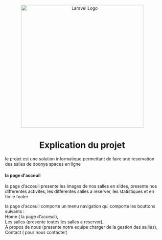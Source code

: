 <p align="center"><a href="https://laravel.com" target="_blank"><img src="https://images.squarespace-cdn.com/content/v1/67474e33cd4a1b3a64751f7b/9daef107-ca70-49e3-8eeb-461d9cd06504/doonya-logo.png?format=1500w" width="400" alt="Laravel Logo"></a></p>

<h1 align="center">Explication du projet</h1>
<p>le projet est une solution informatique permettant de faire une reservation des salles de doonya spaces en ligne</p>
<h4>la page d'acceuil</h4>
<p>la page d'acceuil presente les images de nos salles en slides, presente nos differentes activites, les differentes salles a reserver, les statistiques et en fin le footer</p>
<p>la page d'acceuil comporte un menu navigation qui comporte les bouttons suivants :<br/>Home ( la page d'acceuil),<br/>Les salles (presente toutes les salles a reserver),<br/>A propos de nous (presente notre equipe charger de la gestion des sallles),<br/>Contact ( pour nous contacter)</p>
